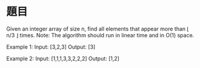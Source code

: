 題目
===
Given an integer array of size n, find all elements that appear more than ⌊ n/3 ⌋ times.
Note: The algorithm should run in linear time and in O(1) space.

Example 1:
Input: [3,2,3]
Output: [3]

Example 2:
Input: [1,1,1,3,3,2,2,2]
Output: [1,2]
